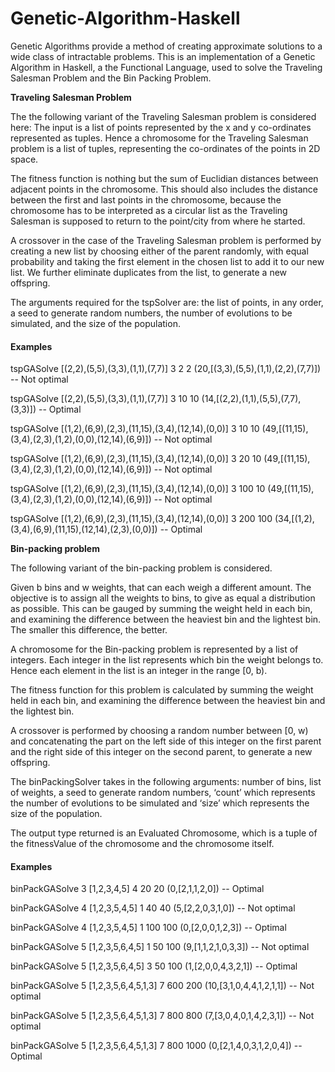 # Genetic-Algorithm-Haskell

Genetic Algorithms provide a method of creating approximate solutions to a wide class of intractable problems. This is an implementation of a Genetic Algorithm in Haskell, a the Functional Language, used to solve the Traveling Salesman Problem and the Bin Packing Problem.

  **Traveling Salesman Problem**

The the following variant of the Traveling Salesman problem is considered here: The input is a list of points represented by the x and y co-ordinates represented as tuples. Hence a chromosome for the Traveling Salesman problem is a list of tuples, representing the co-ordinates of the points in 2D space.

The fitness function is nothing but the sum of Euclidian distances between adjacent points in the chromosome. This should also includes the distance between the first and last points in the chromosome, because the chromosome has to be interpreted as a circular list as the Traveling Salesman is supposed to return to the point/city from where he started.

A crossover in the case of the Traveling Salesman problem is performed by creating a new list by choosing either of the parent randomly, with equal probability and taking the first element in the chosen list to add it to our new list. We further eliminate duplicates from the list, to generate a new offspring.

The arguments required for the tspSolver are: the list of points, in any order, a seed to generate random numbers, the number of evolutions to be simulated, and the size of the population.

#### Examples

tspGASolve [(2,2),(5,5),(3,3),(1,1),(7,7)] 3 2 2
(20,[(3,3),(5,5),(1,1),(2,2),(7,7)]) -- Not optimal

tspGASolve [(2,2),(5,5),(3,3),(1,1),(7,7)] 3 10 10
(14,[(2,2),(1,1),(5,5),(7,7),(3,3)]) -- Optimal

tspGASolve [(1,2),(6,9),(2,3),(11,15),(3,4),(12,14),(0,0)] 3 10 10
(49,[(11,15),(3,4),(2,3),(1,2),(0,0),(12,14),(6,9)]) -- Not optimal

tspGASolve [(1,2),(6,9),(2,3),(11,15),(3,4),(12,14),(0,0)] 3 20 10
(49,[(11,15),(3,4),(2,3),(1,2),(0,0),(12,14),(6,9)]) -- Not optimal

tspGASolve [(1,2),(6,9),(2,3),(11,15),(3,4),(12,14),(0,0)] 3 100 10
(49,[(11,15),(3,4),(2,3),(1,2),(0,0),(12,14),(6,9)]) -- Not optimal

tspGASolve [(1,2),(6,9),(2,3),(11,15),(3,4),(12,14),(0,0)] 3 200 100
(34,[(1,2),(3,4),(6,9),(11,15),(12,14),(2,3),(0,0)]) -- Optimal

**Bin-packing problem**

The following variant of the bin-packing problem is considered.

Given b bins and w weights, that can each weigh a different amount. The objective is to assign all the weights to bins, to give as equal a distribution as possible. This can be gauged by summing the weight held in each bin, and examining the difference between the heaviest bin and the lightest bin. The smaller this difference, the better.

A chromosome for the Bin-packing problem is represented by a list of integers. Each integer in the list represents which bin the weight belongs to. Hence each element in the list is an integer in the range [0, b).

The fitness function for this problem is calculated by summing the weight held in each bin, and examining the difference between the heaviest bin and the lightest bin.

A crossover is performed by choosing a random number between [0, w) and concatenating the part on the left side of this integer on the first parent and the right side of this integer on the second parent, to generate a new offspring.

The binPackingSolver takes in the following arguments: number of bins, list of weights, a seed to generate random numbers, ‘count’ which represents the number of evolutions to be simulated and ‘size’ which represents the size of the population.

The output type returned is an Evaluated Chromosome, which is a tuple of the fitnessValue of the chromosome and the chromosome itself.

#### Examples

binPackGASolve 3 [1,2,3,4,5] 4 20 20
(0,[2,1,1,2,0]) -- Optimal

binPackGASolve 4 [1,2,3,5,4,5] 1 40 40
(5,[2,2,0,3,1,0]) -- Not optimal

binPackGASolve 4 [1,2,3,5,4,5] 1 100 100
(0,[2,0,0,1,2,3]) -- Optimal

binPackGASolve 5 [1,2,3,5,6,4,5] 1 50 100
(9,[1,1,2,1,0,3,3]) -- Not optimal

binPackGASolve 5 [1,2,3,5,6,4,5] 3 50 100
(1,[2,0,0,4,3,2,1]) -- Optimal

binPackGASolve 5 [1,2,3,5,6,4,5,1,3] 7 600 200
(10,[3,1,0,4,4,1,2,1,1]) -- Not optimal

binPackGASolve 5 [1,2,3,5,6,4,5,1,3] 7 800 800
(7,[3,0,4,0,1,4,2,3,1]) -- Not optimal

binPackGASolve 5 [1,2,3,5,6,4,5,1,3] 7 800 1000
(0,[2,1,4,0,3,1,2,0,4]) -- Optimal